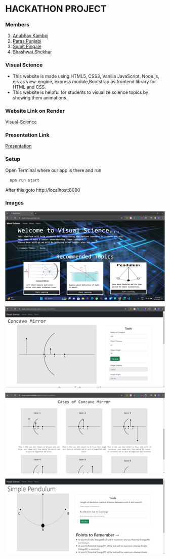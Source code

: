 # HACKATHON PROJECT
### Members
1. [Anubhav Kamboj](https://github.com/ANUBHAVKAMBOJ)
2. [Paras Punjabi](https://www.github.com/Paras-Punjabi)
3. [Sumit Pingale](https://github.com/sspingale)
4. [Shashwat Shekhar](https://github.com/Shashwat7761) 

### Visual Science
* This website is made using HTML5, CSS3, Vanilla JavaScript, Node.js, ejs as view-engine, express module,Bootstrap as frontend library for HTML and CSS. 
* This website is helpful for students to visualize science topics by showing them animations.

### Website Link on Render
[Visual-Science](https://visual-science.onrender.com/)

### Presentation Link
[Presentation](https://onedrive.live.com/view.aspx?resid=D30BD84550B33209!176&ithint=file%2cpptx&authkey=!AOSdTBy3EqYUmoQ)

### Setup
Open Terminal where our app is there and run 
```bash
  npm run start
```
After this goto http://localhost:8000

### Images

![Home Page](ss1.png)

![Home Page](ss2.png)

![Home Page](ss3.png)

![Home Page](ss4.png)
